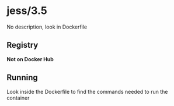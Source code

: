 # jess/3.5



No description, look in Dockerfile

## Registry

**Not on Docker Hub**

## Running

Look inside the Dockerfile to find the commands needed to run the container
